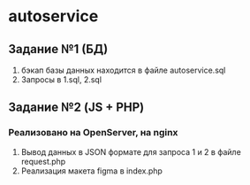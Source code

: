 # autoservice

## Задание №1 (БД)
1. бэкап базы данных находится в файле autoservice.sql
2. Запросы в 1.sql, 2.sql

## Задание №2 (JS + PHP)
   ### Реализовано на OpenServer, на nginx 
1. Вывод данных в JSON формате для запроса 1 и 2 в файле request.php 
2. Реализация макета figma в index.php